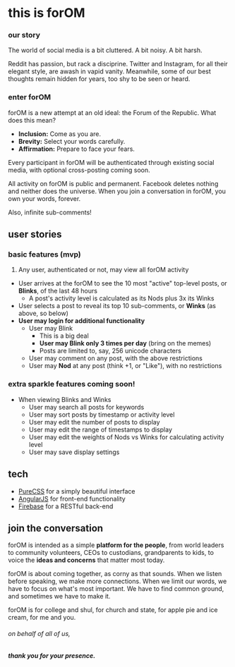 # this is forOM

### our story
The world of social media is a bit cluttered. A bit noisy. A bit harsh.

Reddit has passion, but rack a disciprine.
Twitter and Instagram, for all their elegant style, are awash in vapid vanity.
Meanwhile, some of our best thoughts remain hidden for years, too shy to be seen or heard.

### enter forOM
forOM is a new attempt at an old ideal: the Forum of the Republic. What does this mean?

- **Inclusion:** Come as you are.
- **Brevity:** Select your words carefully.
- **Affirmation:** Prepare to face your fears.

Every participant in forOM will be authenticated through existing social media, with optional cross-posting coming soon.

All activity on forOM is public and permanent. Facebook deletes nothing and neither does the universe.
When you join a conversation in forOM, you own your words, forever.

Also, infinite sub-comments!

## user stories

### basic features (mvp)

1. Any user, authenticated or not, may view all forOM activity
- User arrives at the forOM to see the 10 most "active" top-level posts, or **Blinks**, of the last 48 hours
  - A post's activity level is calculated as its Nods plus 3x its Winks
- User selects a post to reveal its top 10 sub-comments, or **Winks** (as above, so below)
- **User may login for additional functionality**
  - User may Blink
    - This is a big deal
    - **User may Blink only 3 times per day** (bring on the memes)
    - Posts are limited to, say, 256 unicode characters
  - User may comment on any post, with the above restrictions
  - User may **Nod** at any post (think +1, or "Like"), with no restrictions

### extra sparkle features coming soon!
- When viewing Blinks and Winks
  - User may search all posts for keywords
  - User may sort posts by timestamp or activity level
  - User may edit the number of posts to display
  - User may edit the range of timestamps to display
  - User may edit the weights of Nods vs Winks for calculating activity level
  - User may save display settings

## tech
- [PureCSS](http://purecss.io/) for a simply beautiful interface
- [AngularJS](https://angularjs.org/) for front-end functionality
- [Firebase](https://www.firebase.com) for a RESTful back-end

## join the conversation

forOM is intended as a simple **platform for the people**, from world leaders to community volunteers,
CEOs to custodians, grandparents to kids, to voice the **ideas and concerns** that matter most today.

forOM is about coming together, as corny as that sounds. When we listen before speaking, we make more connections.
When we limit our words, we have to focus on what's most important. We have to find common ground,
and sometimes we have to make it.

forOM is for college and shul, for church and state, for apple pie and ice cream, for me and you.

###### on behalf of all of us,

##### thank you for your presence.
